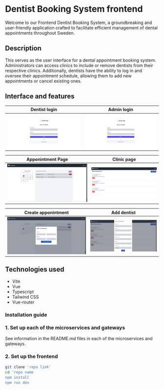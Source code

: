 # Dentist Booking System frontend

Welcome to our Frontend Dentist Booking System, a groundbreaking and user-friendly application crafted to facilitate efficient management of dental appointments throughout Sweden.

## Description

This serves as the user interface for a dental appointment booking system. Administrators can access clinics to include or remove dentists from their respective clinics. Additionally, dentists have the ability to log in and oversee their appointment schedule, allowing them to add new appointments or cancel existing ones.

## Interface and features

|             Dentist login              |              Admin login               |
| :------------------------------------: | :------------------------------------: |
| ![image](/src/assets/dentistLogin.png) | ![image](/src/assets/adminlogin.png) |

|             Apponintment Page             |             Clinic page              |
| :---------------------------------------: | :----------------------------------: |
| ![image](/src/assets/appointmentPage.png) | ![image](/src/assets/clinicPage.png) |

|             Create apponintment             |               Add dentist               |
| :-----------------------------------------: | :-------------------------------------: |
| ![image](/src/assets/createAppointment.png) | ![image](/src/assets/createDentist.png) |



## Technologies used

- Vite
- Vue
- Typescript
- Tailwind CSS
- Vue-router


### Installation guide

### 1. Set up each of the microservices and gateways

See information in the README.md files in each of the microservices and gateways.

### 2. Set up the frontend

```bash
git clone 'repo link'
cd 'repo name
npm install
npm run dev
```
